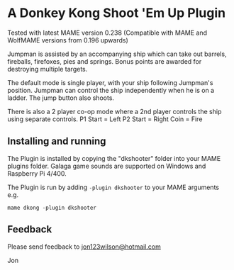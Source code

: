 # **A Donkey Kong Shoot 'Em Up Plugin** #

Tested with latest MAME version 0.238
(Compatible with MAME and WolfMAME versions from 0.196 upwards)

Jumpman is assisted by an accompanying ship which can take out barrels, fireballs, firefoxes, pies and springs.  Bonus points are awarded for destroying multiple targets.

The default mode is single player,  with your ship following Jumpman's position.  Jumpman can control the ship independently when he is on a ladder.  The jump button also shoots.

There is also a 2 player co-op mode where a 2nd player controls the ship using separate controls.
 	P1 Start = Left
    P2 Start = Right
	Coin     = Fire

  
## Installing and running
 
The Plugin is installed by copying the "dkshooter" folder into your MAME plugins folder.
Galaga game sounds are supported on Windows and Raspberry Pi 4/400.

The Plugin is run by adding `-plugin dkshooter` to your MAME arguments e.g.

```mame dkong -plugin dkshooter```  


## Feedback

Please send feedback to jon123wilson@hotmail.com

Jon

